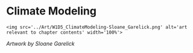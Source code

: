 # Climate Modeling

 ````{div} full-width 
 <img src='../Art/W1D5_ClimateModeling-Sloane_Garelick.png' alt='art relevant to chapter contents' width='100%'> 
```` 

*Artwork by Sloane Garelick*